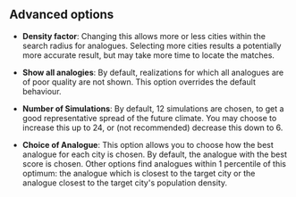 ## Advanced options

- __Density factor__: Changing this allows more or less cities within the search radius for analogues. Selecting more cities results a potentially more accurate result, but may take more time to locate the matches.

- __Show all analogies__: By default, realizations for which all analogues are of poor quality are not shown. This option overrides the default behaviour.

- __Number of Simulations__: By default, 12 simulations are chosen, to get a good representative spread of the future climate. You may choose to increase this up to 24, or (not recommended) decrease this down to 6.

- __Choice of Analogue__: This option allows you to choose how the best analogue for each city is chosen. By default, the analogue with the best score is chosen. Other options find analogues within 1 percentile of this optimum: the analogue which is closest to the target city or the analogue closest to the target city's population density.
